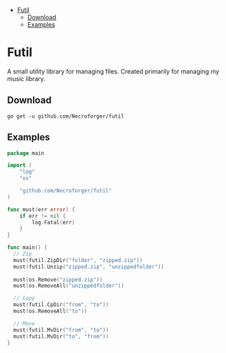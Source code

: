 <!-- TOC -->

- [Futil](#futil)
    - [Download](#download)
    - [Examples](#examples)

<!-- /TOC -->

# Futil 

A small utility library for managing files. Created primarily for managing my music library.

## Download
`go get -u github.com/Necroforger/futil`

## Examples

```go
package main

import (
	"log"
	"os"

	"github.com/Necroforger/futil"
)

func must(err error) {
	if err != nil {
		log.Fatal(err)
	}
}

func main() {
  // Zip
  must(futil.ZipDir("folder", "zipped.zip"))
  must(futil.Unzip("zipped.zip", "unzippedfolder"))
  
  must(os.Remove("zipped.zip"))
  must(os.RemoveAll("unzippedfolder"))

  // Copy
  must(futil.CpDir("from", "to"))
  must(os.RemoveAll("to"))

  // Move
  must(futil.MvDir("from", "to"))
  must(futil.MvDir("to", "from"))
}
```
